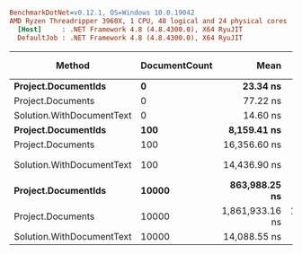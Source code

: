 ``` ini

BenchmarkDotNet=v0.12.1, OS=Windows 10.0.19042
AMD Ryzen Threadripper 3960X, 1 CPU, 48 logical and 24 physical cores
  [Host]     : .NET Framework 4.8 (4.8.4300.0), X64 RyuJIT
  DefaultJob : .NET Framework 4.8 (4.8.4300.0), X64 RyuJIT


```
|                    Method | DocumentCount |            Mean |         Error |        StdDev |          Median |  Gen 0 |  Gen 1 | Gen 2 | Allocated |
|-------------------------- |-------------- |----------------:|--------------:|--------------:|----------------:|-------:|-------:|------:|----------:|
|       **Project.DocumentIds** |             **0** |        **23.34 ns** |      **0.494 ns** |      **0.891 ns** |        **22.91 ns** |      **-** |      **-** |     **-** |         **-** |
|         Project.Documents |             0 |        77.22 ns |      0.537 ns |      0.502 ns |        77.31 ns | 0.0772 |      - |     - |     128 B |
| Solution.WithDocumentText |             0 |        14.60 ns |      0.324 ns |      0.690 ns |        14.57 ns |      - |      - |     - |         - |
|       **Project.DocumentIds** |           **100** |     **8,159.41 ns** |     **10.113 ns** |      **8.965 ns** |     **8,157.79 ns** | **0.0305** |      **-** |     **-** |      **72 B** |
|         Project.Documents |           100 |    16,356.60 ns |     97.365 ns |     91.076 ns |    16,382.64 ns | 0.0916 |      - |     - |     201 B |
| Solution.WithDocumentText |           100 |    14,436.90 ns |    355.846 ns |  1,015.248 ns |    14,392.68 ns | 0.8240 | 0.2136 |     - |    5285 B |
|       **Project.DocumentIds** |         **10000** |   **863,988.25 ns** |  **1,297.511 ns** |  **1,213.693 ns** |   **863,625.88 ns** |      **-** |      **-** |     **-** |      **80 B** |
|         Project.Documents |         10000 | 1,861,933.16 ns | 11,538.506 ns | 10,793.125 ns | 1,859,064.65 ns |      - |      - |     - |     208 B |
| Solution.WithDocumentText |         10000 |    14,088.55 ns |    281.041 ns |    453.828 ns |    14,003.49 ns | 0.8698 | 0.2289 |     - |    5539 B |
